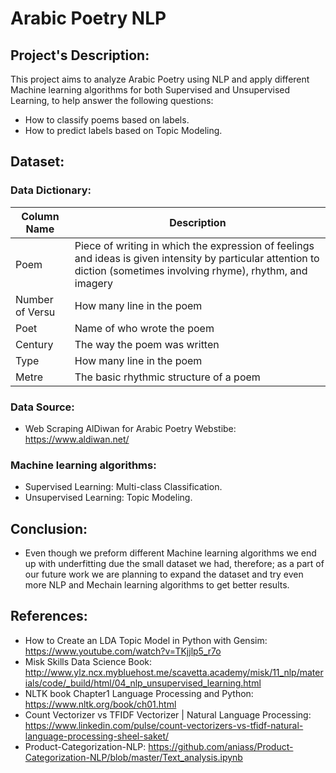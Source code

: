 # Arabic Poetry NLP

## Project's Description:

This project aims to analyze Arabic Poetry using NLP and apply different Machine learning algorithms for both Supervised and Unsupervised Learning, to help answer the following questions:

- How to classify poems based on labels.
- How to predict labels based on Topic Modeling.

## Dataset:

### Data Dictionary:

| Column Name | Description |
| --- | --- |
| Poem | Piece of writing in which the expression of feelings and ideas is given intensity by particular attention to diction (sometimes involving rhyme), rhythm, and imagery |
| Number of Versu | How many line in the poem |
| Poet |  Name of who wrote the poem |
| Century | The way the poem was written  |
| Type | How many line in the poem |
| Metre | The basic rhythmic structure of a poem |

### Data Source:
   - Web Scraping AlDiwan for Arabic Poetry Webstibe: https://www.aldiwan.net/

###  Machine learning algorithms:
- Supervised Learning: Multi-class Classification.
- Unsupervised Learning: Topic Modeling.

## Conclusion:
- Even though we preform different Machine learning algorithms we end up with underfitting due the small dataset we had, therefore; as a part of our future work we are planning to expand the dataset and try even more NLP and Mechain learning algorithms to get better results.

## References:

- How to Create an LDA Topic Model in Python with Gensim: https://www.youtube.com/watch?v=TKjjlp5_r7o
- Misk Skills Data Science Book: http://www.ylz.ncx.mybluehost.me/scavetta.academy/misk/11_nlp/materials/code/_build/html/04_nlp_unsupervised_learning.html
 - NLTK book Chapter1 Language Processing and Python:
https://www.nltk.org/book/ch01.html
- Count Vectorizer vs TFIDF Vectorizer | Natural Language Processing:
https://www.linkedin.com/pulse/count-vectorizers-vs-tfidf-natural-language-processing-sheel-saket/
- Product-Categorization-NLP: 
https://github.com/aniass/Product-Categorization-NLP/blob/master/Text_analysis.ipynb
